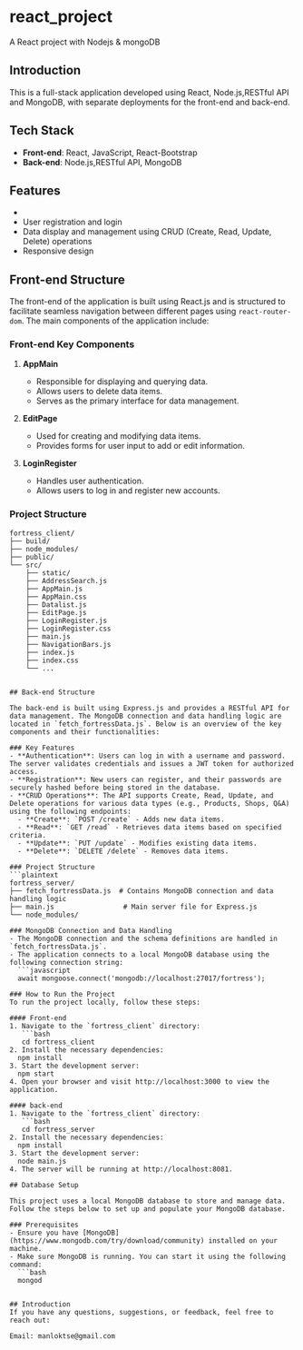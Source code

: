 # react_project
A React project with Nodejs &amp; mongoDB

## Introduction
This is a full-stack application developed using React, Node.js,RESTful API and MongoDB, with separate deployments for the front-end and back-end.

## Tech Stack
- **Front-end**: React, JavaScript, React-Bootstrap
- **Back-end**: Node.js,RESTful API, MongoDB

## Features
- 
- User registration and login
- Data display and management using CRUD (Create, Read, Update, Delete) operations
- Responsive design

## Front-end Structure

The front-end of the application is built using React.js and is structured to facilitate seamless navigation between different pages using `react-router-dom`. The main components of the application include:

### Front-end Key Components
1. **AppMain**
   - Responsible for displaying and querying data.
   - Allows users to delete data items.
   - Serves as the primary interface for data management.

2. **EditPage**
   - Used for creating and modifying data items.
   - Provides forms for user input to add or edit information.

3. **LoginRegister**
   - Handles user authentication.
   - Allows users to log in and register new accounts.

### Project Structure
```plaintext
fortress_client/
├── build/
├── node_modules/
├── public/
└── src/
    ├── static/
    ├── AddressSearch.js
    ├── AppMain.js
    ├── AppMain.css
    ├── Datalist.js
    ├── EditPage.js
    ├── LoginRegister.js
    ├── LoginRegister.css  
    ├── main.js
    ├── NavigationBars.js
    ├── index.js
    ├── index.css
    └── ...


## Back-end Structure

The back-end is built using Express.js and provides a RESTful API for data management. The MongoDB connection and data handling logic are located in `fetch_fortressData.js`. Below is an overview of the key components and their functionalities:

### Key Features
- **Authentication**: Users can log in with a username and password. The server validates credentials and issues a JWT token for authorized access.
- **Registration**: New users can register, and their passwords are securely hashed before being stored in the database.
- **CRUD Operations**: The API supports Create, Read, Update, and Delete operations for various data types (e.g., Products, Shops, Q&A) using the following endpoints:
  - **Create**: `POST /create` - Adds new data items.
  - **Read**: `GET /read` - Retrieves data items based on specified criteria.
  - **Update**: `PUT /update` - Modifies existing data items.
  - **Delete**: `DELETE /delete` - Removes data items.

### Project Structure
```plaintext
fortress_server/
├── fetch_fortressData.js  # Contains MongoDB connection and data handling logic
├── main.js                 # Main server file for Express.js
└── node_modules/

### MongoDB Connection and Data Handling
- The MongoDB connection and the schema definitions are handled in `fetch_fortressData.js`. 
- The application connects to a local MongoDB database using the following connection string:
  ```javascript
  await mongoose.connect('mongodb://localhost:27017/fortress');

### How to Run the Project
To run the project locally, follow these steps:

#### Front-end
1. Navigate to the `fortress_client` directory:
   ```bash
   cd fortress_client
2. Install the necessary dependencies:
  npm install
3. Start the development server:
  npm start
4. Open your browser and visit http://localhost:3000 to view the application.

#### back-end
1. Navigate to the `fortress_client` directory:
   ```bash
   cd fortress_server
2. Install the necessary dependencies:
  npm install
3. Start the development server:
  node main.js
4. The server will be running at http://localhost:8081.

## Database Setup

This project uses a local MongoDB database to store and manage data. Follow the steps below to set up and populate your MongoDB database.

### Prerequisites
- Ensure you have [MongoDB](https://www.mongodb.com/try/download/community) installed on your machine.
- Make sure MongoDB is running. You can start it using the following command:
  ```bash
  mongod


## Introduction
If you have any questions, suggestions, or feedback, feel free to reach out:

Email: manloktse@gmail.com
